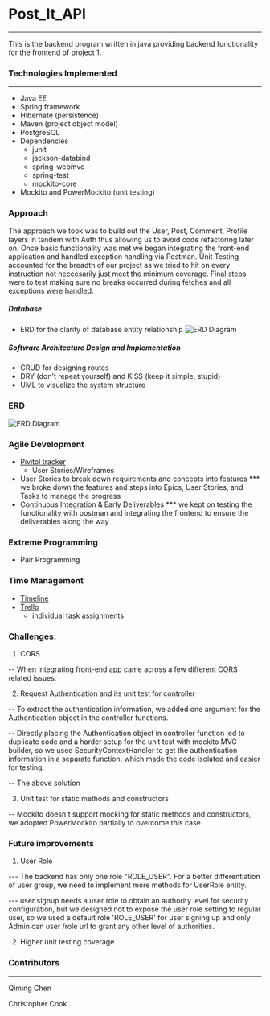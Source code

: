 # Post_It_API
---
 
This is the backend program written in java providing backend functionality for the frontend of project 1.

### Technologies Implemented
---
* Java EE
* Spring framework
* Hibernate (persistence)
* Maven (project object model)
* PostgreSQL
* Dependencies
  * junit
  * jackson-databind
  * spring-webmvc
  * spring-test
  * mockito-core
* Mockito and PowerMockito (unit testing)

### Approach

The approach we took was to build out the User, Post, Comment, Profile layers in tandem with Auth thus allowing us to avoid code refactoring later on. Once basic functionality was met we began integrating the front-end application and handled exception handling via Postman. Unit Testing accounted for the breadth of our project as we tried to hit on every instruction not neccesarily just meet the minimum coverage. Final steps were to test making sure no breaks occurred during fetches and all exceptions were handled.

##### Database
* ERD for the clarity of database entity relationship
![ERD Diagram](https://i.imgur.com/l2DZYPq.png)

##### Software Architecture Design and Implementation
* CRUD for designing routes
* DRY (don't repeat yourself) and KISS (keep it simple, stupid)
* UML to visualize the system structure

### ERD
![ERD Diagram](https://i.imgur.com/l2DZYPq.png)

### Agile Development
* [Pivitol tracker](https://www.pivotaltracker.com/n/projects/2407483)
  * User Stories/Wireframes
* User Stories to break down requirements and concepts into features
*** we broke down the features and steps into Epics, User Stories, and Tasks to manage the progress
* Continuous Integration & Early Deliverables
*** we kept on testing the functionality with postman and integrating the frontend to ensure the deliverables along the way
  
### Extreme Programming
* Pair Programming

### Time Management
* [Timeline](https://github.com/christopher-cook/post_it_app/wiki/Timeline)
* [Trello]()
  * individual task assignments
  
### Challenges:

1. CORS

-- When integrating front-end app came across a few different CORS related issues.

2. Request Authentication and its unit test for controller

-- To extract the authentication information, we added one argument for the Authentication object in the controller functions.

-- Directly placing the Authentication object in controller function led to duplicate code and a harder setup for the unit test with mockito MVC builder, so we used SecurityContextHandler to get the authentication information in a separate function, which made the code isolated and easier for testing.

-- The above solution 

3. Unit test for static methods and constructors

-- Mockito doesn't support mocking for static methods and constructors, we adopted PowerMockito partially to overcome this case.

### Future improvements

1. User Role

--- The backend has only one role "ROLE_USER". For a better differentiation of user group, we need to implement more methods for UserRole entity.

--- user signup needs a user role to obtain an authority level for security configuration, but we designed not to expose the user role setting to regular user, so we used a default role 'ROLE_USER' for user signing up and only Admin can user /role url to grant any other level of authorities.

2. Higher unit testing coverage


### Contributors
---
Qiming Chen

Christopher Cook

